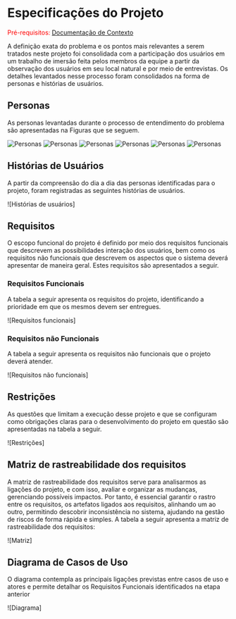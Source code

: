 # Especificações do Projeto

<span style="color:red">Pré-requisitos: <a href="1-Documentação de Contexto.md"> Documentação de Contexto</a></span>

A definição exata do problema e os pontos mais relevantes a serem tratados neste projeto foi consolidada com a participação dos usuários em um trabalho de imersão feita pelos membros da equipe a partir da observação dos usuários em seu local natural e por meio de entrevistas. Os detalhes levantados nesse processo foram consolidados na forma de personas e histórias de usuários. 

## Personas

As personas levantadas durante o processo de entendimento do problema são apresentadas na Figuras que se seguem. 


![Personas](https://rockcontent.com/blog/personas/)
![Personas](https://rockcontent.com/blog/personas/)
![Personas](https://rockcontent.com/blog/personas/)
![Personas](https://rockcontent.com/blog/personas/)
![Personas](https://rockcontent.com/blog/personas/)
![Personas](https://rockcontent.com/blog/personas/)


## Histórias de Usuários

A partir da compreensão do dia a dia das personas identificadas para o projeto, foram registradas as seguintes histórias de usuários. 

![Histórias de usuários]

## Requisitos

O escopo funcional do projeto é definido por meio dos requisitos funcionais que descrevem as possibilidades interação dos usuários, bem como os requisitos não funcionais que descrevem os aspectos que o sistema deverá apresentar de maneira geral. Estes requisitos são apresentados a seguir. 

### Requisitos Funcionais

A tabela a seguir apresenta os requisitos do projeto, identificando a prioridade em que os mesmos devem ser entregues. 

![Requisitos funcionais]

### Requisitos não Funcionais

A tabela a seguir apresenta os requisitos não funcionais que o projeto deverá atender. 

![Requisitos não funcionais]

## Restrições

As questões que limitam a execução desse projeto e que se configuram como obrigações claras para o desenvolvimento do projeto em questão são apresentadas na tabela a seguir. 

![Restrições]

## Matriz de rastreabilidade dos requisitos

A matriz de rastreabilidade dos requisitos serve para analisarmos as ligações do projeto, e com isso, avaliar e organizar as mudanças, gerenciando possíveis impactos. Por tanto, é essencial garantir o rastro entre os requisitos, os artefatos ligados aos requisitos, alinhando um ao outro, permitindo descobrir inconsistência no sistema, ajudando na gestão de riscos de forma rápida e simples. A tabela a seguir apresenta a matriz de rastreabilidade dos requisitos: 

![Matriz]


## Diagrama de Casos de Uso

O diagrama contempla as principais ligações previstas entre casos de uso e atores e permite detalhar os Requisitos Funcionais identificados na etapa anterior 

![Diagrama]

